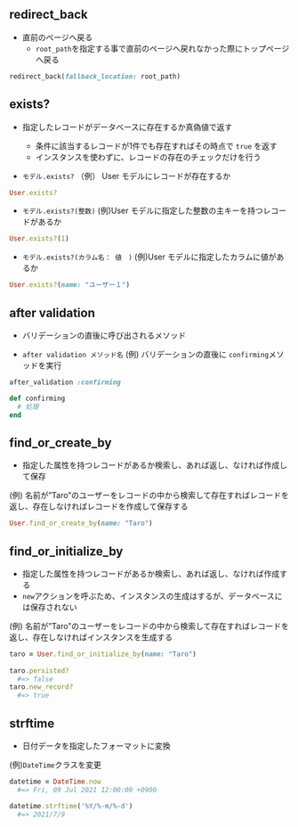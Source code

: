 ## redirect_back
- 直前のページへ戻る
  - `root_path`を指定する事で直前のページへ戻れなかった際にトップページへ戻る
```ruby
redirect_back(fallback_location: root_path)
```
  
## exists?
- 指定したレコードがデータベースに存在するか真偽値で返す
  - 条件に該当するレコードが1件でも存在すればその時点で `true` を返す
  - インスタンスを使わずに、レコードの存在のチェックだけを行う
  
- `モデル.exists?`
（例） User モデルにレコードが存在するか

```ruby
User.exists?
```
  
- `モデル.exists?(整数)`
(例)User モデルに指定した整数の主キーを持つレコードがあるか

```ruby
User.exists?(1)
```

- `モデル.exists?(カラム名： 値　)`
(例)User モデルに指定したカラムに値があるか

```ruby
User.exists?(name: "ユーザー１")
```
  
## after validation
- バリデーションの直後に呼び出されるメソッド
  
- `after validation メソッド名`
(例) バリデーションの直後に `confirming`メソッドを実行
  
```ruby
after_validation :confirming

def confirming
  # 処理
end
```
  
## find_or_create_by
- 指定した属性を持つレコードがあるか検索し、あれば返し、なければ作成して保存
  
(例) 名前が”Taro”のユーザーをレコードの中から検索して存在すればレコードを返し、存在しなければレコードを作成して保存する
```ruby
User.find_or_create_by(name: "Taro")
```
  
## find_or_initialize_by
- 指定した属性を持つレコードがあるか検索し、あれば返し、なければ作成する
- `new`アクションを呼ぶため、インスタンスの生成はするが、データベースには保存されない
  
(例) 名前が”Taro”のユーザーをレコードの中から検索して存在すればレコードを返し、存在しなければインスタンスを生成する
```ruby
taro = User.find_or_initialize_by(name: "Taro")
  
taro.persisted?
  #=> false
taro.new_record?
  #=> true
```

## strftime
- 日付データを指定したフォーマットに変換
  
(例)`DateTime`クラスを変更
```rb
datetime = DateTime.now
  #=> Fri, 09 Jul 2021 12:00:00 +0900

datetime.strftime('%Y/%-m/%-d')
  #=> 2021/7/9
```
